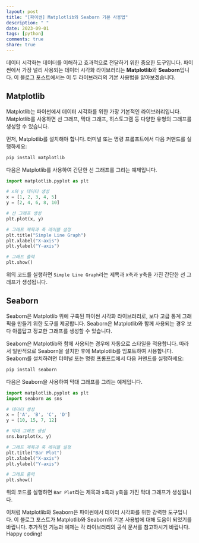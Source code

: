```yaml
---
layout: post
title: "[파이썬] Matplotlib와 Seaborn 기본 사용법"
description: " "
date: 2023-09-01
tags: [python]
comments: true
share: true
---
```


데이터 시각화는 데이터를 이해하고 효과적으로 전달하기 위한 중요한 도구입니다. 파이썬에서 가장 널리 사용되는 데이터 시각화 라이브러리는 **Matplotlib**와 **Seaborn**입니다. 이 블로그 포스트에서는 이 두 라이브러리의 기본 사용법을 알아보겠습니다.

## Matplotlib

Matplotlib는 파이썬에서 데이터 시각화를 위한 가장 기본적인 라이브러리입니다. Matplotlib를 사용하면 선 그래프, 막대 그래프, 히스토그램 등 다양한 유형의 그래프를 생성할 수 있습니다.

먼저, Matplotlib를 설치해야 합니다. 터미널 또는 명령 프롬프트에서 다음 커맨드를 실행하세요:

```python
pip install matplotlib
```

다음은 Matplotlib를 사용하여 간단한 선 그래프를 그리는 예제입니다.

```python
import matplotlib.pyplot as plt

# x와 y 데이터 생성
x = [1, 2, 3, 4, 5]
y = [2, 4, 6, 8, 10]

# 선 그래프 생성
plt.plot(x, y)

# 그래프 제목과 축 레이블 설정
plt.title("Simple Line Graph")
plt.xlabel("X-axis")
plt.ylabel("Y-axis")

# 그래프 출력
plt.show()
```

위의 코드를 실행하면 `Simple Line Graph`라는 제목과 x축과 y축을 가진 간단한 선 그래프가 생성됩니다.

## Seaborn

Seaborn은 Matplotlib 위에 구축된 파이썬 시각화 라이브러리로, 보다 고급 통계 그래픽을 만들기 위한 도구를 제공합니다. Seaborn은 Matplotlib와 함께 사용되는 경우 보다 아름답고 정교한 그래프를 생성할 수 있습니다.

Seaborn은 Matplotlib와 함께 사용되는 경우에 자동으로 스타일을 적용합니다. 따라서 일반적으로 Seaborn을 설치한 후에 Matplotlib를 임포트하여 사용합니다. Seaborn를 설치하려면 터미널 또는 명령 프롬프트에서 다음 커맨드를 실행하세요:

```python
pip install seaborn
```

다음은 Seaborn을 사용하여 막대 그래프를 그리는 예제입니다.

```python
import matplotlib.pyplot as plt
import seaborn as sns

# 데이터 생성
x = ['A', 'B', 'C', 'D']
y = [10, 15, 7, 12]

# 막대 그래프 생성
sns.barplot(x, y)

# 그래프 제목과 축 레이블 설정
plt.title("Bar Plot")
plt.xlabel("X-axis")
plt.ylabel("Y-axis")

# 그래프 출력
plt.show()
```

위의 코드를 실행하면 `Bar Plot`라는 제목과 x축과 y축을 가진 막대 그래프가 생성됩니다.

이처럼 Matplotlib와 Seaborn은 파이썬에서 데이터 시각화를 위한 강력한 도구입니다. 이 블로그 포스트가 Matplotlib와 Seaborn의 기본 사용법에 대해 도움이 되었기를 바랍니다. 추가적인 기능과 예제는 각 라이브러리의 공식 문서를 참고하시기 바랍니다. Happy coding!